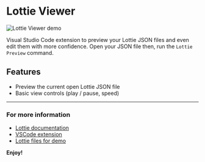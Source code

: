 # Lottie Viewer

![Lottie Viewer demo](demo.gif)

Visual Studio Code extension to preview your Lottie JSON files and even edit them with more confidence.
Open your JSON file then, run the `Lottie Preview` command.

## Features

- Preview the current open Lottie JSON file
- Basic view controls (play / pause, speed)

-----------------------------------------------------------------------------------------------------------

### For more information

* [Lottie documentation](https://github.com/airbnb/lottie-web)
* [VSCode extension](https://code.visualstudio.com/docs/extensionAPI/vscode-api)
* [Lottie files for demo](https://www.lottiefiles.com/)

**Enjoy!**
